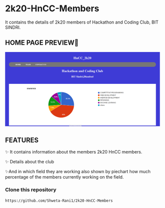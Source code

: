 # 2k20-HnCC-Members
It contains the details of 2k20 members of Hackathon and Coding Club, BIT SINDRI.
 
 <h2>HOME PAGE PREVIEW👀 </h2>

![](Screenshot%20(99).png)

<h2>FEATURES</h2>

✨ It contains information about the members 2k20 HnCC members.

✨ Details about the club

✨And in which field they are working also shown by piechart how much percentage of the members currently working on the field.
 <h3>Clone this repository</h3>
 
 ```
 https://github.com/Shweta-Rani1/2k20-HnCC-Members
 ```
 
